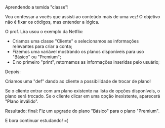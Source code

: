 Aprendendo a temida "classe"! 

Vou confessar a vocês que assisti ao conteúdo mais de uma vez! O objetivo não é fixar os códigos, mas entender a lógica.

O prof. Lira usou o exemplo da Netflix: 

- Criamos uma classe "Cliente" e selecionamos as informações relevantes para criar a conta;
- Fizemos uma variável mostrando os planos disponíveis para uso "Básico" ou "Premium";
- E no primeiro "print", retornamos as informações inseridas pelo usuário; 

Depois: 

Criamos uma "def" dando ao cliente a possibilidade de trocar de plano!

Se o cliente entrar com um plano existente na lista de opções disponíveis, o plano será trocado. Se o cliente clicar em uma opção inexistente, aparecerá "Plano inválido".

Resultado: final: Fiz um upgrade do plano "Básico" para o plano "Premium". 

E bora continuar estudando! =)
